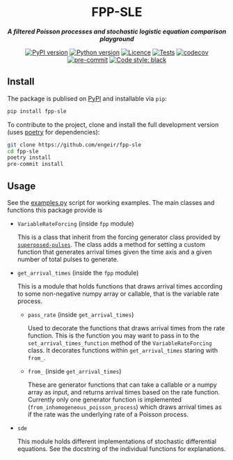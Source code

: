 <h1 align="center">FPP-SLE</h1>
<div align="center">
  
 ___A filtered Poisson processes and stochastic logistic equation comparison playground___

[![PyPI version](https://img.shields.io/pypi/v/fpp-sle)](https://pypi.org/project/fpp-sle/)
[![Python version](https://img.shields.io/pypi/pyversions/fpp-sle)](https://pypi.org/project/fpp-sle/)
[![Licence](https://img.shields.io/badge/license-GPL3-yellow)](https://opensource.org/licenses/GPL-3.0)
[![Tests](https://github.com/engeir/fpp-sle/workflows/Tests/badge.svg)](https://github.com/engeir/fpp-sle/actions?workflow=Tests)
[![codecov](https://codecov.io/gh/engeir/fpp-sle/branch/main/graph/badge.svg?token=F98z2i3T4G)](https://codecov.io/gh/engeir/fpp-sle)
[![pre-commit](https://img.shields.io/badge/pre--commit-enabled-brightgreen?logo=pre-commit&logoColor=white)](https://github.com/pre-commit/pre-commit)
[![Code style: black](https://img.shields.io/badge/code%20style-black-000000.svg)](https://github.com/psf/black)

</div>

## Install

The package is publised on [PyPI] and installable via `pip`:

```sh
pip install fpp-sle
```

To contribute to the project, clone and install the full development version (uses
[poetry] for dependencies):

```sh
git clone https://github.com/engeir/fpp-sle
cd fpp-sle
poetry install
pre-commit install
```

## Usage

See the [examples.py] script for working examples. The main classes and functions this
package provide is

- `VariableRateForcing` (inside `fpp` module)

  This is a class that inherit from the forcing generator class provided by
  [`superposed-pulses`](https://github.com/uit-cosmo/superposed-pulses). The class adds
  a method for setting a custom function that generates arrival times given the time axis
  and a given number of total pulses to generate.

- `get_arrival_times` (inside the `fpp` module)

  This is a module that holds functions that draws arrival times according to some
  non-negative numpy array or callable, that is the variable rate process.

  - `pass_rate` (inside `get_arrival_times`)

    Used to decorate the functions that draws arrival times from the rate function. This is
    the function you may want to pass in to the `set_arrival_times_function` method of the
    `VariableRateForcing` class. It decorates functions within `get_arrival_times` staring
    with `from_`.

  - `from_` (inside `get_arrival_times`)

    These are generator functions that can take a callable or a numpy array as input, and
    returns arrival times based on the rate function. Currently only one generator function
    is implemented (`from_inhomogeneous_poisson_process`) which draws arrival times as if
    the rate was the underlying rate of a Poisson process.
   
- `sde`

  This module holds different implementations of stochastic differential equations. See the docstring of the individual functions for explanations.

[pypi]: https://pypi.org/
[poetry]: https://python-poetry.org
[examples.py]: ./assets/examples.py
